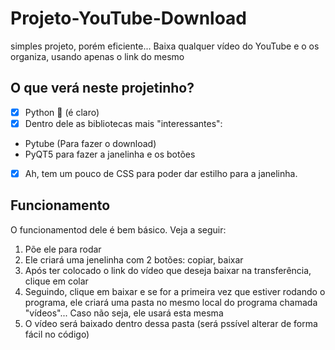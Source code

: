# Projeto-YouTube-Download
 simples projeto, porém eficiente... Baixa qualquer vídeo do YouTube e o os organiza, usando apenas o link do mesmo 
 
## O que verá neste projetinho?
- [x] Python 🐍 (é claro)
- [x] Dentro dele as bibliotecas mais "interessantes": 
* Pytube (Para fazer o download)
* PyQT5 para fazer a janelinha e os botões
- [x] Ah, tem um pouco de CSS para poder dar estilho para a janelinha.

## Funcionamento 
O funcionamentod dele é bem básico. Veja a seguir:
1. Põe ele para rodar 
2. Ele criará uma jenelinha com 2 botões: copiar, baixar
3. Após ter colocado o link do vídeo que deseja baixar na transferência, clique em colar 
4. Seguindo, clique em baixar e se for a primeira vez que estiver rodando o programa, ele criará uma pasta no mesmo local do programa chamada "vídeos"... Caso não seja, ele usará esta mesma
5. O vídeo será baixado dentro dessa pasta (será pssível alterar de forma fácil no código) 


